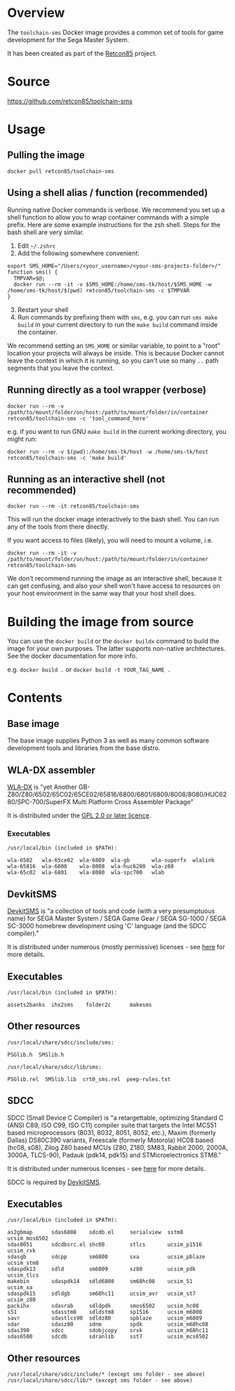 # Overview

The `toolchain-sms` Docker image provides a common set of tools for game development for the Sega Master System.

It has been created as part of the [Retcon85](https://github.com/retcon85) project.

# Source

https://github.com/retcon85/toolchain-sms

# Usage

## Pulling the image

`docker pull retcon85/toolchain-sms`

## Using a shell alias / function (recommended)

Running native Docker commands is verbose. We recommend you set up a shell function to allow you to wrap container commands with a simple prefix. Here are some example instructions for the zsh shell. Steps for the bash shell are very similar.

1. Edit `~/.zshrc`
2. Add the following somewhere convenient:

```
export SMS_HOME="/Users/<your_username>/<your-sms-projects-folder>/"
function sms() {
  TMPVAR=$@;
  docker run --rm -it -v $SMS_HOME:/home/sms-tk/host/$SMS_HOME -w /home/sms-tk/host/$(pwd) retcon85/toolchain-sms -c $TMPVAR
}
```

3. Restart your shell
4. Run commands by prefixing them with `sms`, e.g. you can run `sms make build` in your current directory to run the `make build` command inside the container.

We recommend setting an `SMS_HOME` or similar variable, to point to a "root" location your projects will always be inside. This is because Docker cannot leave the context in which it is running, so you can't use so many `..` path segments that you leave the context.


## Running directly as a tool wrapper (verbose)

`docker run --rm -v /path/to/mount/folder/on/host:/path/to/mount/folder/in/container retcon85/toolchain-sms -c 'tool_command_here'`

e.g. if you want to run GNU `make build` in the current working directory, you might run:

`docker run --rm -v $(pwd):/home/sms-tk/host -w /home/sms-tk/host retcon85/toolchain-sms -c 'make build'`

## Running as an interactive shell (not recommended)

`docker run --rm -it retcon85/toolchain-sms`

This will run the docker image interactively to the bash shell. You can run any of the tools from there directly.

If you want access to files (likely), you will need to mount a volume, i.e.

`docker run --rm -it -v /path/to/mount/folder/on/host:/path/to/mount/folder/in/container retcon85/toolchain-sms`

We don't recommend running the image as an interactive shell, because it can get confusing, and also your shell won't have access to resources on your host environment in the same way that your host shell does.

# Building the image from source

You can use the `docker build` or the `docker buildx` command to build the image for your own purposes. The latter supports non-native architectures. See the docker documentation for more info.

e.g. `docker build .`
or `docker build -t YOUR_TAG_NAME .`

# Contents

## Base image

The base image supplies Python 3 as well as many common software development tools and libraries from the base distro.

## WLA-DX assembler

[WLA-DX](https://github.com/vhelin/wla-dx) is "yet Another GB-Z80/Z80/6502/65C02/65CE02/65816/6800/6801/6809/8008/8080/HUC6280/SPC-700/SuperFX Multi Platform Cross Assembler Package"

It is distributed under the [GPL 2.0 or later licence](https://spdx.org/licenses/GPL-2.0-or-later.html).

### Executables

```
/usr/local/bin (included in $PATH):

wla-6502   wla-65ce02  wla-6809  wla-gb       wla-superfx  wlalink
wla-65816  wla-6800    wla-8008  wla-huc6280  wla-z80
wla-65c02  wla-6801    wla-8080  wla-spc700   wlab
```

## DevkitSMS

[DevkitSMS](https://github.com/sverx/devkitSMS) is "a collection of tools and code (with a very presumptuous name) for SEGA Master System / SEGA Game Gear / SEGA SG-1000 / SEGA SC-3000 homebrew development using 'C' language (and the SDCC compiler)."

It is distributed under numerous (mostly permissive) licenses - see [here](https://github.com/sverx/devkitSMS/blob/master/LICENSES.txt) for more details.

## Executables

```
/usr/local/bin (included in $PATH):

assets2banks  ihx2sms    folder2c      makesms
```

## Other resources

```
/usr/local/share/sdcc/include/sms:

PSGlib.h  SMSlib.h

/usr/local/share/sdcc/lib/sms:

PSGlib.rel  SMSlib.lib  crt0_sms.rel  peep-rules.txt
```

## SDCC

SDCC (Small Device C Compiler) is "a retargettable, optimizing Standard C (ANSI C89, ISO C99, ISO C11) compiler suite that targets the Intel MCS51 based microprocessors (8031, 8032, 8051, 8052, etc.), Maxim (formerly Dallas) DS80C390 variants, Freescale (formerly Motorola) HC08 based (hc08, s08), Zilog Z80 based MCUs (Z80, Z180, SM83, Rabbit 2000, 2000A, 3000A, TLCS-90), Padauk (pdk14, pdk15) and STMicroelectronics STM8."

It is distributed under numerous licenses - see [here](https://sdcc.sourceforge.net/) for more details.

SDCC is required by [DevkitSMS](#DevkitSMS).

## Executables

```
/usr/local/bin (included in $PATH):

as2gbmap      sdas6808    sdcdb.el     serialview  sstm8          ucsim_mos6502
sdas8051      sdcdbsrc.el shc08        stlcs       ucsim_p1516    ucsim_rxk
sdasgb        sdcpp       sm6800       sxa         ucsim_pblaze   ucsim_stm8
sdaspdk13     sdld        sm6809       sz80        ucsim_pdk      ucsim_tlcs
makebin       sdaspdk14   sdld6808     sm68hc08    ucsim_51       ucsim_xa
sdaspdk15     sdldgb      sm68hc11     ucsim_avr   ucsim_st7      ucsim_z80
packihx       sdasrab     sdldpdk      smos6502    ucsim_hc08
s51           sdasstm8    sdldstm8     sp1516      ucsim_m6800
savr          sdastlcs90  sdldz80      spblaze     ucsim_m6809
sdar          sdasz80     sdnm         spdk        ucsim_m68hc08
sdas390       sdcc        sdobjcopy    srxk        ucsim_m68hc11
sdas6500      sdcdb       sdranlib     sst7        ucsim_mcs6502
```

## Other resources

```
/usr/local/share/sdcc/include/* (except sms folder - see above)
/usr/local/share/sdcc/lib/* (except sms folder - see above)
```

